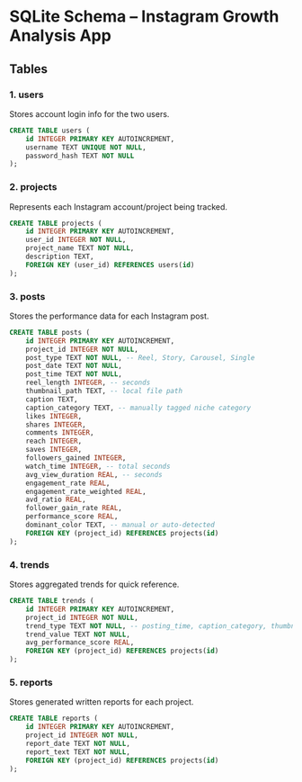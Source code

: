 # SQLite Schema – Instagram Growth Analysis App

## Tables

### 1. users
Stores account login info for the two users.
```sql
CREATE TABLE users (
    id INTEGER PRIMARY KEY AUTOINCREMENT,
    username TEXT UNIQUE NOT NULL,
    password_hash TEXT NOT NULL
);
```

### 2. projects
Represents each Instagram account/project being tracked.
```sql
CREATE TABLE projects (
    id INTEGER PRIMARY KEY AUTOINCREMENT,
    user_id INTEGER NOT NULL,
    project_name TEXT NOT NULL,
    description TEXT,
    FOREIGN KEY (user_id) REFERENCES users(id)
);
```

### 3. posts
Stores the performance data for each Instagram post.
```sql
CREATE TABLE posts (
    id INTEGER PRIMARY KEY AUTOINCREMENT,
    project_id INTEGER NOT NULL,
    post_type TEXT NOT NULL, -- Reel, Story, Carousel, Single
    post_date TEXT NOT NULL,
    post_time TEXT NOT NULL,
    reel_length INTEGER, -- seconds
    thumbnail_path TEXT, -- local file path
    caption TEXT,
    caption_category TEXT, -- manually tagged niche category
    likes INTEGER,
    shares INTEGER,
    comments INTEGER,
    reach INTEGER,
    saves INTEGER,
    followers_gained INTEGER,
    watch_time INTEGER, -- total seconds
    avg_view_duration REAL, -- seconds
    engagement_rate REAL,
    engagement_rate_weighted REAL,
    avd_ratio REAL,
    follower_gain_rate REAL,
    performance_score REAL,
    dominant_color TEXT, -- manual or auto-detected
    FOREIGN KEY (project_id) REFERENCES projects(id)
);
```

### 4. trends
Stores aggregated trends for quick reference.
```sql
CREATE TABLE trends (
    id INTEGER PRIMARY KEY AUTOINCREMENT,
    project_id INTEGER NOT NULL,
    trend_type TEXT NOT NULL, -- posting_time, caption_category, thumbnail_color
    trend_value TEXT NOT NULL,
    avg_performance_score REAL,
    FOREIGN KEY (project_id) REFERENCES projects(id)
);
```

### 5. reports
Stores generated written reports for each project.
```sql
CREATE TABLE reports (
    id INTEGER PRIMARY KEY AUTOINCREMENT,
    project_id INTEGER NOT NULL,
    report_date TEXT NOT NULL,
    report_text TEXT NOT NULL,
    FOREIGN KEY (project_id) REFERENCES projects(id)
);
```